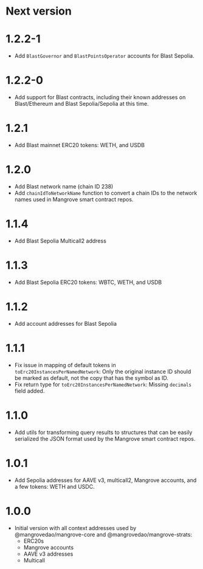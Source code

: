 # Next version

# 1.2.2-1

- Add `BlastGovernor` and `BlastPointsOperator` accounts for Blast Sepolia.

# 1.2.2-0

- Add support for Blast contracts, including their known addresses on Blast/Ethereum and Blast Sepolia/Sepolia at this time.

# 1.2.1

- Add Blast mainnet ERC20 tokens: WETH, and USDB

# 1.2.0

- Add Blast network name (chain ID 238)
- Add `chainIdToNetworkName` function to convert a chain IDs to the network names used in Mangrove smart contract repos.

# 1.1.4

- Add Blast Sepolia Multicall2 address

# 1.1.3

- Add Blast Sepolia ERC20 tokens: WBTC, WETH, and USDB

# 1.1.2

- Add account addresses for Blast Sepolia

# 1.1.1

- Fix issue in mapping of default tokens in `toErc20InstancesPerNamedNetwork`: Only the original instance ID should be marked as default, not the copy that has the symbol as ID.
- Fix return type for `toErc20InstancesPerNamedNetwork`: Missing `decimals` field added.

# 1.1.0

- Add utils for transforming query results to structures that can be easily serialized the JSON format used by the Mangrove smart contract repos.

# 1.0.1

- Add Sepolia addresses for AAVE v3, multicall2, Mangrove accounts, and a few tokens: WETH and USDC.

# 1.0.0

- Initial version with all context addresses used by @mangrovedao/mangrove-core and @mangrovedao/mangrove-strats:
  - ERC20s
  - Mangrove accounts
  - AAVE v3 addresses
  - Multicall
